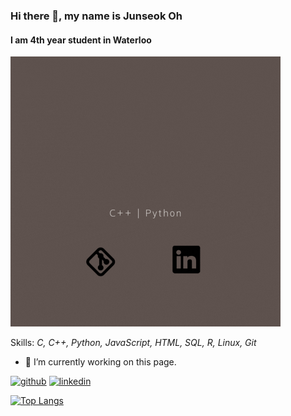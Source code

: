### Hi there 👋, my name is **Junseok Oh**
#### I am 4th year student in Waterloo
![I am 4th year student in Waterloo](https://github.com/eDi9root/eDi9root/blob/main/header.gif)


Skills: *C, C++, Python, JavaScript, HTML, SQL, R, Linux, Git*

- 🔭 I’m currently working on this page. 


[<img src='https://cdn.jsdelivr.net/npm/simple-icons@3.0.1/icons/github.svg' alt='github' height='40'>](https://github.com/eDi9root)  [<img src='https://cdn.jsdelivr.net/npm/simple-icons@3.0.1/icons/linkedin.svg' alt='linkedin' height='40'>](https://www.linkedin.com/in/junseok-oh/)  

[![Top Langs](https://github-readme-stats.vercel.app/api/top-langs/?username=eDi9root)](https://github.com/anuraghazra/github-readme-stats)
